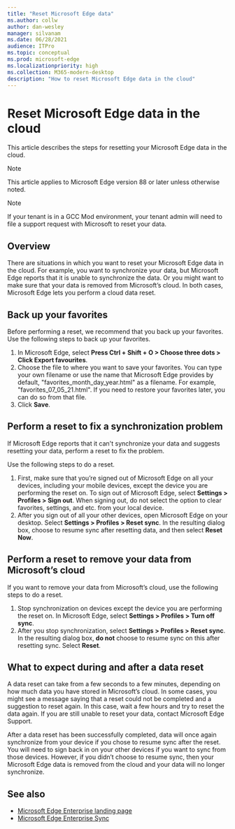 ```yaml
---
title: "Reset Microsoft Edge data"
ms.author: collw
author: dan-wesley
manager: silvanam
ms.date: 06/28/2021
audience: ITPro
ms.topic: conceptual
ms.prod: microsoft-edge
ms.localizationpriority: high
ms.collection: M365-modern-desktop
description: "How to reset Microsoft Edge data in the cloud"
---
```


# Reset Microsoft Edge data in the cloud

This article describes the steps for resetting your Microsoft Edge data in the cloud.

> [!NOTE]
> This article applies to Microsoft Edge version 88 or later unless otherwise noted.

> [!NOTE]
> If your tenant is in a GCC Mod environment, your tenant admin will need to file a support request with Microsoft to reset your data.

## Overview

There are situations in which you want to reset your Microsoft Edge data in the cloud. For example,  you want to synchronize your data, but Microsoft Edge reports that it is unable to synchronize the data. Or you might want to make sure that your data is removed from Microsoft’s cloud. In both cases, Microsoft Edge lets you perform a cloud data reset.

## Back up your favorites

Before performing a reset, we recommend that you back up your favorites. Use the following steps to back up your favorites.

1. In Microsoft Edge, select **Press Ctrl + Shift + O > Choose three dots > Click Export favourites**.
2. Choose the file to where you want to save your favorites. You can type your own filename or use the name that Microsoft Edge provides by default,  "favorites_month_day_year.html" as a filename. For example, "favorites_07_05_21.html". If you need to restore your favorites later, you can do so from that file.
3. Click **Save**.

## Perform a reset to fix a synchronization problem

If Microsoft Edge reports that it can't synchronize your data and suggests resetting your data, perform a reset to fix the problem.

Use the following steps to do a reset.

1. First, make sure that you’re signed out of Microsoft Edge on all your devices, including your mobile devices, except the device you are performing the reset on. To sign out of Microsoft Edge, select **Settings > Profiles > Sign out**. When signing out, do not select the option to clear favorites, settings, and etc. from your local device.
2. After you sign out of all your other devices, open Microsoft Edge on your desktop. Select **Settings > Profiles > Reset sync**. In the resulting dialog box, choose to resume sync after resetting data, and then select **Reset Now**.

## Perform a reset to remove your data from Microsoft’s cloud

If you want to remove your data from Microsoft’s cloud, use the following steps to do a reset.

1. Stop synchronization on devices except the device you are performing the reset on.  In Microsoft Edge, select **Settings > Profiles > Turn off sync**.  
2. After you stop synchronization, select **Settings > Profiles > Reset sync**. In the resulting dialog box, **do not** choose to resume sync on this after resetting sync. Select **Reset**.

## What to expect during and after a data reset

A data reset can take from a few seconds to a few minutes, depending on how much data you have stored in Microsoft’s cloud. In some cases, you might see a message saying that a reset could not be completed and a suggestion to reset again. In this case, wait a few hours and try to reset the data again. If you are still unable to reset your data, contact Microsoft Edge Support.

After a data reset has been successfully completed, data will once again synchronize from your device if you chose to resume sync after the reset. You will need to sign back in on your other devices if you want to sync from those devices. However, if you didn’t choose to resume sync, then your Microsoft Edge data is removed from the cloud and your data will no longer synchronize.

## See also

- [Microsoft Edge Enterprise landing page](https://aka.ms/EdgeEnterprise)
- [Microsoft Edge Enterprise Sync](microsoft-edge-enterprise-sync.md)
